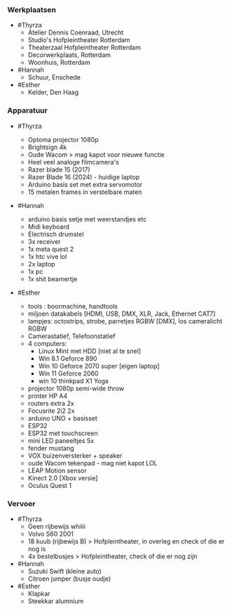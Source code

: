 ### Werkplaatsen
- #Thyrza
	- Atelier Dennis Coenraad, Utrecht
	- Studio's Hofpleintheater Rotterdam
	- Theaterzaal Hofpleintheater Rotterdam
	- Decorwerkplaats, Rotterdam
	- Woonhuis, Rotterdam
- #Hannah
	- Schuur, Enschede
- #Esther
	- Kelder, Den Haag




### Apparatuur

- #Thyrza
	- Optoma projector 1080p
	- Brightsign 4k
	- Oude Wacom > mag kapot voor nieuwe functie
	- Heel veel analoge filmcamera's
	- Razer blade 15 (2017)
	- Razer Blade 16 (2024) - huidige laptop
	- Arduino basis set met extra servomotor
	- 15 metalen frames in verstelbare maten
- #Hannah
	-  arduino basis setje met weerstandjes etc
	- Midi keyboard
	- Electrisch drumstel
	- 3x receiver
	- 1x meta quest 2
	- 1x htc vive lol
	- 2x laptop
	- 1x pc
	- 1x shit beamertje
	
- #Esther
	- tools : boormachine, handtools
	- miljoen datakabels [HDMI, USB, DMX, XLR, Jack, Ethernet CAT7]
	- lampjes: octostrips, strobe, parretjes RGBW [DMX], los cameralicht RGBW
	- Camerastatief, Telefoonstatief
	- 4 computers:
		- Linux Mint met HDD [niet al te snel]
		- Win 8.1 Geforce 890
		- Win 10 Geforce 2070 super [eigen laptop]
		- Win 11 Geforce 2060
		- win 10 thinkpad X1 Yoga
	- projector 1080p semi-wide throw
	- printer HP A4
	- routers extra 2x
	- Focusrite 2i2 2x
	-  arduino UNO + basisset
	- ESP32
	- ESP32 met touchscreen
	- mini LED paneeltjes 5x
	- fender mustang
	- VOX buizenversterker + speaker
	- oude Wacom tekenpad - mag niet kapot LOL
	- LEAP Motion sensor
	- Kinect 2.0 [Xbox versie]
	- Oculus Quest 1

### Vervoer

- #Thyrza
	- Geen rijbewijs whiiii
	- Volvo S60 2001
	- 18 kuub (rijbewijs B) > Hofpleintheater, in overleg en check of die er nog is
	- 4x bestelbusjes > Hofpleintheater, check of die er nog zijn
- #Hannah
	- Suzuki Swift (kleine auto)
	- Citroen jumper (busje oudje)
- #Esther
	- Klapkar
	- Steekkar alumnium